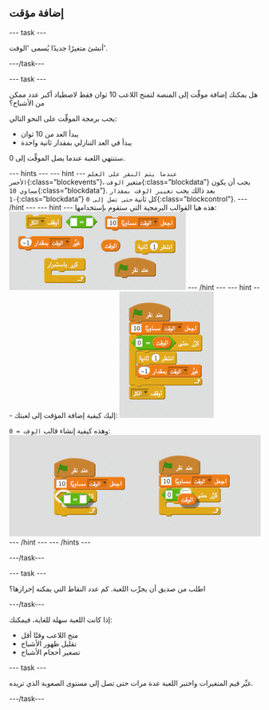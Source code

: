 ## إضافة مؤقت

\--- task \---

أنشئ متغيرًا جديدًا يُسمى 'الوقت'.

\---/task\---

\--- task \---

هل يمكنك إضافة موقِّت إلى المنصة لتمنح اللاعب 10 ثوان فقط لاصطياد أكبر عدد ممكن من الأشباح؟

يجب برمجة الموقِّت على النحو التالي:

+ يبدأ العد من 10 ثوان
+ يبدأ في العد التنازلي بمقدار ثانية واحدة

ستنتهي اللعبة عندما يصل الموقِّت إلى 0.

\--- hints \--- \--- hint \--- `عندما يتم النقر على العلم الأخضر`{:class=”blockevents”}، متغير `الوقت`{:class=”blockdata”} يجب أن يكون `مساوي 10`{:class=”blockdata”}. بعد ذالك يجب `تغيير الوقت بمقدار -1`{:class=”blockdata”} كل ثانية `حتى تصل إلى 0`{:class=”blockcontrol"}. \--- /hint \--- \--- hint \--- هذه هيا القوالب البرمجية التي ستقوم بإستخدامها: ![screenshot](images/ghost-timer-blocks.png) \--- /hint \--- \--- hint \--- إليك كيفية إضافة المؤقت إلى لعبتك: ![لقطة الشاشة](images/ghost-timer-code.png)

وهذه كيفية إنشاء قالب `الوقت = 0`: ![screenshot](images/ghost-timer-help.png) \--- /hint \--- \--- /hints \---

\---/task\---

\--- task \---

اطلب من صديق أن يجرِّب اللعبة. كم عدد النقاط التي يمكنه إحرازها؟

\---/task\---

إذا كانت اللعبة سهلة للغاية، فيمكنك:

+ منح اللاعب وقتًا أقل
+ تقليل ظهور الأشباح
+ تصغير أحجام الأشباح

\--- task \---

غيِّر قيم المتغيرات واختبر اللعبة عدة مرات حتى تصل إلى مستوى الصعوبة الذي تريده.

\---/task\---